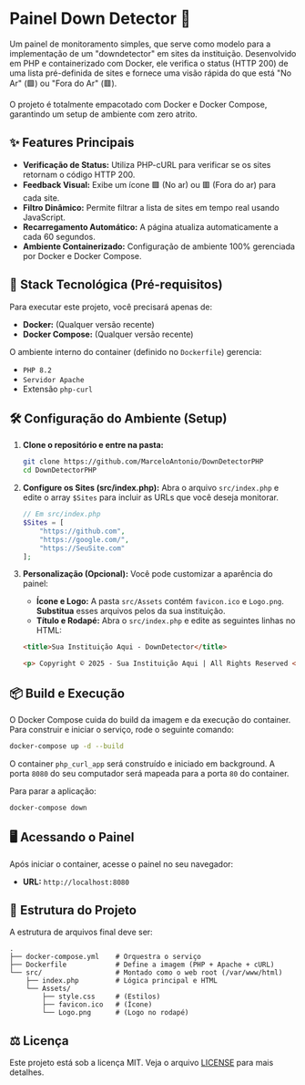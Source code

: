 # Painel Down Detector 🚦

Um painel de monitoramento simples, que serve como modelo para a implementação de um "downdetector" em sites da instituição. Desenvolvido em PHP e containerizado com Docker, ele verifica o status (HTTP 200) de uma lista pré-definida de sites e fornece uma visão rápida do que está "No Ar" (🟩) ou "Fora do Ar" (🟥).

O projeto é totalmente empacotado com Docker e Docker Compose, garantindo um setup de ambiente com zero atrito.

## ✨ Features Principais

- **Verificação de Status:** Utiliza PHP-cURL para verificar se os sites retornam o código HTTP 200.
- **Feedback Visual:** Exibe um ícone 🟩 (No ar) ou 🟥 (Fora do ar) para cada site.
- **Filtro Dinâmico:** Permite filtrar a lista de sites em tempo real usando JavaScript.
- **Recarregamento Automático:** A página atualiza automaticamente a cada 60 segundos.
- **Ambiente Containerizado:** Configuração de ambiente 100% gerenciada por Docker e Docker Compose.

## 🚀 Stack Tecnológica (Pré-requisitos)

Para executar este projeto, você precisará apenas de:

- **Docker:** (Qualquer versão recente)
- **Docker Compose:** (Qualquer versão recente)

O ambiente interno do container (definido no `Dockerfile`) gerencia:
- `PHP 8.2`
- `Servidor Apache`
- Extensão `php-curl`

## 🛠️ Configuração do Ambiente (Setup)

1.  **Clone o repositório e entre na pasta:**
    ```bash
    git clone https://github.com/MarceloAntonio/DownDetectorPHP
    cd DownDetectorPHP
    ```

3.  **Configure os Sites (src/index.php):**
    Abra o arquivo `src/index.php` e edite o array `$Sites` para incluir as URLs que você deseja monitorar.

    ```php
    // Em src/index.php
    $Sites = [
        "https://github.com",
	    "https://google.com/",
        "https://SeuSite.com"
    ];
    ```

4.  **Personalização (Opcional):**
    Você pode customizar a aparência do painel:

    * **Ícone e Logo:** A pasta `src/Assets` contém `favicon.ico` e `Logo.png`. **Substitua** esses arquivos pelos da sua instituição.
    * **Título e Rodapé:** Abra o `src/index.php` e edite as seguintes linhas no HTML:

    ```html
    <title>Sua Instituição Aqui - DownDetector</title>
    ```
    ```html
    <p> Copyright © 2025 - Sua Instituição Aqui | All Rights Reserved </p>
    ```

## 📦 Build e Execução

O Docker Compose cuida do build da imagem e da execução do container. Para construir e iniciar o serviço, rode o seguinte comando:

```bash
docker-compose up -d --build
````

O container `php_curl_app` será construído e iniciado em background. A porta `8080` do seu computador será mapeada para a porta `80` do container.

Para parar a aplicação:

```bash
docker-compose down
```

## 🖥️ Acessando o Painel

Após iniciar o container, acesse o painel no seu navegador:

  - **URL:** `http://localhost:8080`

## 📁 Estrutura do Projeto

A estrutura de arquivos final deve ser:

```
.
├── docker-compose.yml    # Orquestra o serviço
├── Dockerfile            # Define a imagem (PHP + Apache + cURL)
└── src/                  # Montado como o web root (/var/www/html)
    ├── index.php         # Lógica principal e HTML
    └── Assets/
        ├── style.css     # (Estilos)
        ├── favicon.ico   # (Ícone)
        └── Logo.png      # (Logo no rodapé)
```

## ⚖️ Licença

Este projeto está sob a licença MIT. Veja o arquivo [LICENSE](LICENSE) para mais detalhes.
